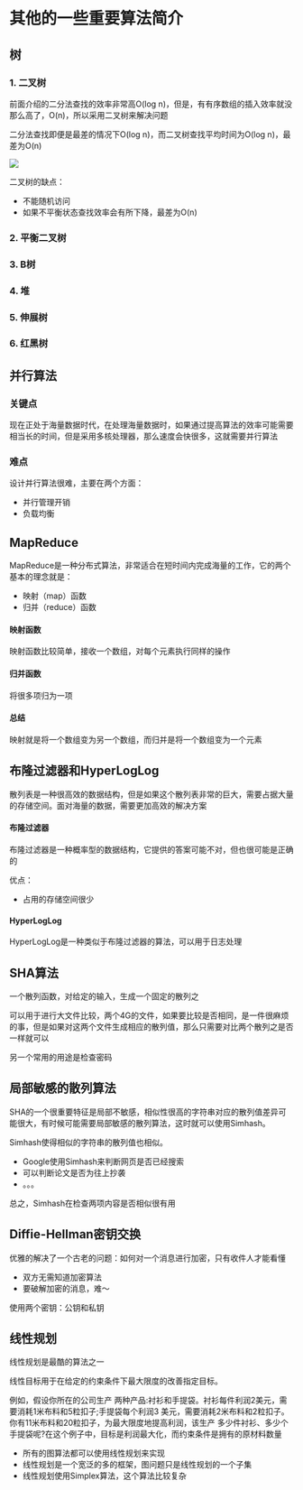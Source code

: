 # 其他的一些重要算法简介

## 树

### 1. 二叉树

前面介绍的二分法查找的效率非常高O(log n)，但是，有有序数组的插入效率就没那么高了，O(n)，所以采用二叉树来解决问题

二分法查找即便是最差的情况下O(log n)，而二叉树查找平均时间为O(log n)，最差为O(n)

![](https://i.loli.net/2019/05/06/5ccfd777bf460.jpg)

二叉树的缺点：
* 不能随机访问
* 如果不平衡状态查找效率会有所下降，最差为O(n)


### 2. 平衡二叉树

### 3. B树

### 4. 堆

### 5. 伸展树

### 6. 红黑树

## 并行算法

### 关键点

现在正处于海量数据时代，在处理海量数据时，如果通过提高算法的效率可能需要相当长的时间，但是采用多核处理器，那么速度会快很多，这就需要并行算法

### 难点

设计并行算法很难，主要在两个方面：
* 并行管理开销
* 负载均衡

## MapReduce

MapReduce是一种分布式算法，非常适合在短时间内完成海量的工作，它的两个基本的理念就是：
* 映射（map）函数
* 归并（reduce）函数

#### 映射函数
映射函数比较简单，接收一个数组，对每个元素执行同样的操作

#### 归并函数
将很多项归为一项

#### 总结
映射就是将一个数组变为另一个数组，而归并是将一个数组变为一个元素

## 布隆过滤器和HyperLogLog

散列表是一种很高效的数据结构，但是如果这个散列表非常的巨大，需要占据大量的存储空间。面对海量的数据，需要更加高效的解决方案

#### 布隆过滤器
布隆过滤器是一种概率型的数据结构，它提供的答案可能不对，但也很可能是正确的

优点：
* 占用的存储空间很少

#### HyperLogLog
HyperLogLog是一种类似于布隆过滤器的算法，可以用于日志处理

## SHA算法
一个散列函数，对给定的输入，生成一个固定的散列之

可以用于进行大文件比较，两个4G的文件，如果要比较是否相同，是一件很麻烦的事，但是如果对这两个文件生成相应的散列值，那么只需要对比两个散列之是否一样就可以

另一个常用的用途是检查密码

## 局部敏感的散列算法
SHA的一个很重要特征是局部不敏感，相似性很高的字符串对应的散列值差异可能很大，有时候可能需要局部敏感的散列算法，这时就可以使用Simhash。

Simhash使得相似的字符串的散列值也相似。
* Google使用Simhash来判断网页是否已经搜索
* 可以判断论文是否为往上抄袭
* 。。。

总之，Simhash在检查两项内容是否相似很有用

## Diffie-Hellman密钥交换
优雅的解决了一个古老的问题：如何对一个消息进行加密，只有收件人才能看懂
* 双方无需知道加密算法
* 要破解加密的消息，难～

使用两个密钥：公钥和私钥

## 线性规划

线性规划是最酷的算法之一

线性目标用于在给定的约束条件下最大限度的改善指定目标。

例如，假设你所在的公司生产 两种产品:衬衫和手提袋。衬衫每件利润2美元，需要消耗1米布料和5粒扣子;手提袋每个利润3 美元，需要消耗2米布料和2粒扣子。你有11米布料和20粒扣子，为最大限度地提高利润，该生产 多少件衬衫、多少个手提袋呢?在这个例子中，目标是利润最大化，而约束条件是拥有的原材料数量

* 所有的图算法都可以使用线性规划来实现
* 线性规划是一个宽泛的多的框架，图问题只是线性规划的一个子集
* 线性规划使用Simplex算法，这个算法比较复杂